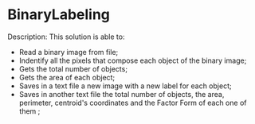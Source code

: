 # BinaryLabeling


Description: This solution is able to:

- Read a binary image from file;
- Indentify all the pixels that compose each object of the binary image;
- Gets the total number of objects;
- Gets the area of each object;
- Saves in a text file a new image with a new label for each object;
- Saves in another text file the total number of objects, the area, perimeter, centroid's coordinates and the Factor Form of each one of them ;
